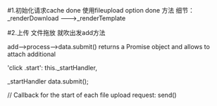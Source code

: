 #1.初始化请求cache
done 使用fileupload option done 方法
细节：
_renderDownload --->_renderTemplate


#2.上传
文件拖放 就吹出发add方法


add-->process-->data.submit() returns a Promise object and allows to attach additional

'click .start': this._startHandler,

_startHandler
data.submit();


// Callback for the start of each file upload request:
send()
